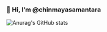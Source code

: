 ### 👋 Hi, I’m @chinmayasamantara 
![Anurag's GitHub stats](https://github-readme-stats.vercel.app/api?username=chinmayasamantara&show_icons=true&theme=radical)

